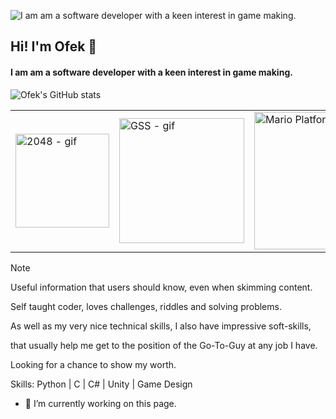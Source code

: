![I am am a software developer with a keen interest in game making.](https://scontent.ftlv19-2.fna.fbcdn.net/v/t39.30808-6/436225023_10232684159591511_6929837165841030774_n.jpg?_nc_cat=101&ccb=1-7&_nc_sid=5f2048&_nc_ohc=UuHNh6V7ugoQ7kNvgE_WAAx&_nc_ht=scontent.ftlv19-2.fna&oh=00_AYAHyhOWG7oL_Tk9Q3pTgrcgn2crEWF_-6EA4dIMdMMd8Q&oe=664A94D3)

## Hi! I'm Ofek 🦕
#### I am am a software developer with a keen interest in game making.

![Ofek's GitHub stats](https://github-readme-stats.vercel.app/api?username=ofekshulberg&show_icons=true&theme=radical)

<table>
  <tr>
    <td><img src="https://github.com/ofekshulberg/ofekshulberg/assets/138509154/28355087-121f-4f9c-8721-5b2052f9744a" alt="2048 - gif" width="150"></td>
    <td><img src="https://github.com/ofekshulberg/ofekshulberg/assets/138509154/40e3dce0-aade-4d90-bb52-d9cb294f4514" alt="GSS - gif" width="200"></td>
    <td><img src="https://github.com/ofekshulberg/ofekshulberg/assets/138509154/e6d0c71c-7662-4ea4-a99f-a8351f7c75d5" alt="Mario Platformer - gif" width="220"></td>
  </tr>
</table>

> [!NOTE]
> Useful information that users should know, even when skimming content.

Self taught coder, loves challenges, riddles and solving problems.
  
As well as my very nice technical skills, I also have impressive soft-skills,
  
that usually help me get to the position of the Go-To-Guy at any job I have.
  
Looking for a chance to show my worth.
  
Skills: Python | C | C# | Unity | Game Design
  
- 🔭 I’m currently working on this page. 




